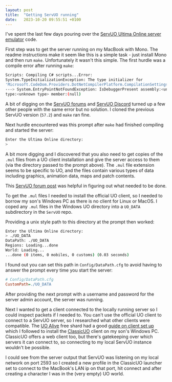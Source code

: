 ```yaml
---
layout: post
title:  "Getting ServUO running"
date:   2023-10-20 09:55:51 +0100
---
```


I've spent the last few days pouring over the [ServUO Ultima Online server emulator](https://github.com/ServUO/ServUO/) code.

First step was to get the server running on my MacBook with Mono. The readme instructions make it seem like this is a simple task - just install Mono and then run `make`. Unfortunately it wasn't this simple. The first hurdle was a compile error after running `make`:
```sh
Scripts: Compiling C# scripts...Error:
System.TypeInitializationException: The type initializer for
'Microsoft.CodeDom.Providers.DotNetCompilerPlatform.CompilationSettingsHelper' threw an exception.
---> System.EntryPointNotFoundException: IsDebuggerPresent assembly:<unknown assembly>
type:<unknown type> member:(null)
```

A bit of digging on the [ServUO forums](https://www.servuo.com/) and [ServUO Discord](https://discord.gg/0cQjvnFUN26nRt7y) turned up a few other people with the same error but no solution. I cloned the previous ServUO version (`57.2`) and `make` ran fine.

Next hurdle encountered was this prompt after `make` had finished compiling and started the server:
```sh
Enter the Ultima Online directory:
>
```

A bit more digging and I discovered that you also need to get copies of the `.mul` files from a UO client installation and give the server access to them (via the directory passed to the prompt above). The `.mul` file extension seems to be specific to UO, and the files contain various types of data including graphics, animation data, maps and patch contents.

This [ServUO forum post](https://www.servuo.com/threads/howto-compile-and-run-servuo-using-mono-in-linux.13357/) was helpful in figuring out what needed to be done.

To get the `.mul` files I needed to install the official UO client, so I needed to borrow my son's Windows PC as there is no client for Linux or MacOS. I coped any `.mul` files in the Windows UO directory into a `UO_DATA` subdirectory in the `ServUO` repo.

Providing a unix style path to this directory at the prompt then worked:
```sh
Enter the Ultima Online directory:
> ./UO_DATA
DataPath: ./UO_DATA
Regions: Loading...done
World: Loading...
...done (0 items, 0 mobiles, 0 customs) (0.03 seconds)
```

I found out you can set this path in `Config/DataPath.cfg` to avoid having to answer the prompt every time you start the server:
```cfg
# Config/DataPath.cfg
CustomPath=./UO_DATA
```

After providing the next prompt with a username and password for the server admin account, the server was running.

Next I wanted to get a client connected to the locally running server so I could inspect packets if I needed to. You can't use the official UO client to connect to a ServUO server, so I researched what other clients were compatible. The [UO Alive](https://uoalive.com/) free shard had a good [guide on client set up](https://uoalive.com/playnow.html) which I followed to install the [ClassicUO](https://www.classicuo.eu/) client on my son's Windows PC. ClassicUO offers a web client too, but there's gatekeeping over which servers it can connect to, so connecting to my local ServUO instance wouldn't be possible.

I could see from the server output that ServUO was listening on my local network on port 2593 so I created a new profile in the ClassicUO launcher set to connect to the MacBook's LAN ip on that port, hit connect and after creating a character I was in the (very empty) UO world.

